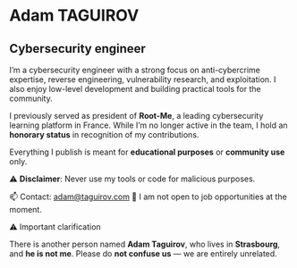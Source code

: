 # Adam TAGUIROV

## Cybersecurity engineer

I’m a cybersecurity engineer with a strong focus on anti-cybercrime expertise, reverse engineering, vulnerability research, and exploitation. I also enjoy low-level development and building practical tools for the community.

I previously served as president of **Root-Me**, a leading cybersecurity learning platform in France. While I’m no longer active in the team, I hold an **honorary status** in recognition of my contributions.

Everything I publish is meant for **educational purposes** or **community use** only.

⚠️ **Disclaimer**: Never use my tools or code for malicious purposes.

📫 Contact: adam@taguirov.com
🚫 I am not open to job opportunities at the moment.

⚠️ Important clarification

There is another person named **Adam Taguirov**, who lives in **Strasbourg**, and **he is not me**. Please do **not confuse us** — we are entirely unrelated.
